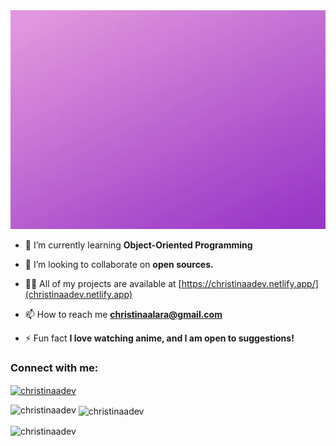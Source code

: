 <!-- <h1 align="center">Hi 👋, I'm @ChristinaaDev</h1> -->
<img src="https://github.com/ChristinaaDev/ChristinaaDev/blob/main/Hi%2C%20I'm%20%40ChristinaaDev.gif" width="100%" height="350"/>


- 🌱 I’m currently learning **Object-Oriented Programming**

- 👯 I’m looking to collaborate on **open sources.**

- 👨‍💻 All of my projects are available at [https://christinaadev.netlify.app/](christinaadev.netlify.app)

- 📫 How to reach me **christinaalara@gmail.com**

- ⚡ Fun fact **I love watching anime, and I am open to suggestions!**

<h3 align="left">Connect with me:</h3>
<p align="left">
<a href="https://twitter.com/christinaadev" target="blank"><img align="center" src="https://raw.githubusercontent.com/rahuldkjain/github-profile-readme-generator/master/src/images/icons/Social/twitter.svg" alt="christinaadev" height="30" width="40" /></a>
</p>

<p><img align="left" src="https://github-readme-stats.vercel.app/api/top-langs?username=christinaadev&show_icons=true&locale=en&layout=compact" alt="christinaadev" /></p>

<p>&nbsp;<img align="center" src="https://github-readme-stats.vercel.app/api?username=christinaadev&show_icons=true&locale=en" alt="christinaadev" /></p>

<p><img align="center" src="https://github-readme-streak-stats.herokuapp.com/?user=christinaadev&" alt="christinaadev" /></p>

